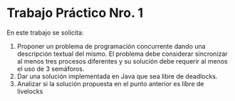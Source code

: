 # Trabajo Práctico Nro. 1
En este trabajo se solicita:
1) Proponer un problema de programación concurrente dando una descripción textual
del mismo. El problema debe considerar sincronizar al menos tres procesos
diferentes y su solución debe requerir al menos el uso de 3 semáforos.
2) Dar una solución implementada en Java que sea libre de deadlocks.
3) Analizar si la solución propuesta en el punto anterior es libre de livelocks

